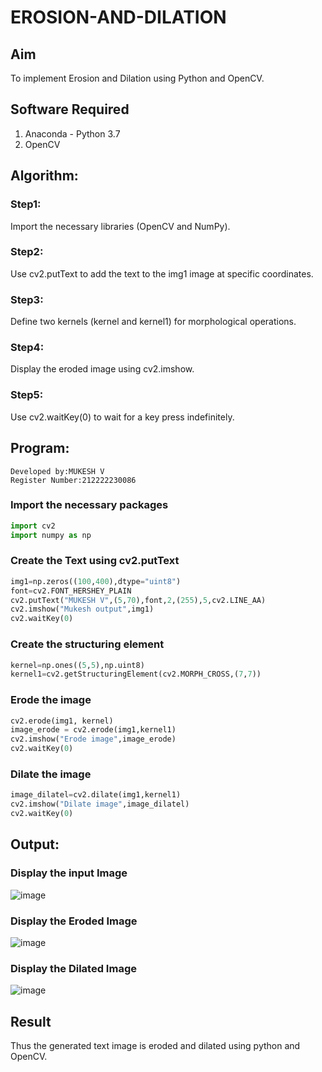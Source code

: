 # EROSION-AND-DILATION

## Aim
To implement Erosion and Dilation using Python and OpenCV.
## Software Required
1. Anaconda - Python 3.7
2. OpenCV
## Algorithm:
### Step1:
Import the necessary libraries (OpenCV and NumPy).
<br>
### Step2:
Use cv2.putText to add the text to the img1 image at specific coordinates.
<br>

### Step3:
Define two kernels (kernel and kernel1) for morphological operations.
<br>

### Step4:
Display the eroded image using cv2.imshow.
<br>

### Step5:
Use cv2.waitKey(0) to wait for a key press indefinitely.
<br>

## Program:
```
Developed by:MUKESH V
Register Number:212222230086
```
### Import the necessary packages
``` Python
import cv2
import numpy as np
```
### Create the Text using cv2.putText
```python
img1=np.zeros((100,400),dtype="uint8")
font=cv2.FONT_HERSHEY_PLAIN
cv2.putText("MUKESH V",(5,70),font,2,(255),5,cv2.LINE_AA)
cv2.imshow("Mukesh output",img1)
cv2.waitKey(0)
```
### Create the structuring element
```python
kernel=np.ones((5,5),np.uint8)
kernel1=cv2.getStructuringElement(cv2.MORPH_CROSS,(7,7))
```


### Erode the image
```python
cv2.erode(img1, kernel)
image_erode = cv2.erode(img1,kernel1)
cv2.imshow("Erode image",image_erode)
cv2.waitKey(0)
```
### Dilate the image
```python
image_dilatel=cv2.dilate(img1,kernel1)
cv2.imshow("Dilate image",image_dilatel)
cv2.waitKey(0)
```
## Output:

### Display the input Image

![image](https://github.com/MukeshVelmurugan/EROSION-AND-DILATION/assets/118707363/4292f720-cb48-43e7-a84c-08be0f01660b)


### Display the Eroded Image
![image](https://github.com/MukeshVelmurugan/EROSION-AND-DILATION/assets/118707363/7a3b9875-f2c4-4c60-95d7-96404e1a5072)





### Display the Dilated Image

![image](https://github.com/MukeshVelmurugan/EROSION-AND-DILATION/assets/118707363/f9e579eb-8d3d-4a87-ac1e-cab3170119ae)




## Result
Thus the generated text image is eroded and dilated using python and OpenCV.

